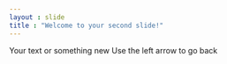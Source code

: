 ```yaml
---
layout : slide
title : "Welcome to your second slide!"
---
```

Your text or something new
Use the left arrow to go back